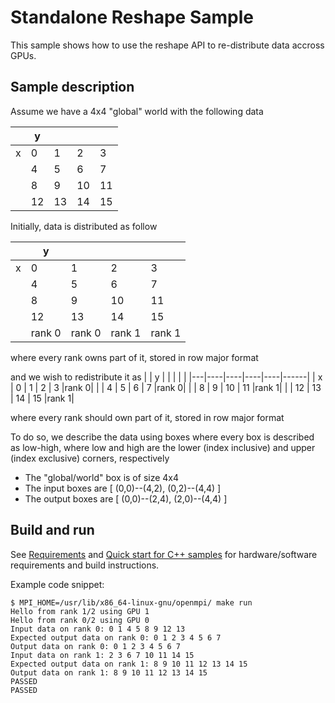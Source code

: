 # Standalone Reshape Sample

This sample shows how to use the reshape API to re-distribute data accross GPUs.

## Sample description
Assume we have a 4x4 "global" world with the following data

|   | y  |    |    |    |
|---|----|----|----|----|
| x | 0  | 1  | 2  | 3  |
|   | 4  | 5  | 6  | 7  |
|   | 8  | 9  | 10 | 11 |
|   | 12 | 13 | 14 | 15 |

Initially, data is distributed as follow

|   | y  |    |    |    |
|---|----|----|----|----|
| x | 0  | 1  | 2  | 3  |
|   | 4  | 5  | 6  | 7  |
|   | 8  | 9  | 10 | 11 |
|   | 12 | 13 | 14 | 15 |
|   | rank 0 | rank 0 | rank 1 | rank 1|

where every rank owns part of it, stored in row major format
    
and we wish to redistribute it as
|   | y  |    |    |    |      |
|---|----|----|----|----|------|
| x | 0  | 1  | 2  | 3  |rank 0|
|   | 4  | 5  | 6  | 7  |rank 0|
|   | 8  | 9  | 10 | 11 |rank 1|
|   | 12 | 13 | 14 | 15 |rank 1|

where every rank should own part of it, stored in row major format

To do so, we describe the data using boxes where every box is described as low-high, where low and high are the lower (index inclusive) and upper (index exclusive) corners, respectively

- The "global/world" box is of size 4x4
- The input boxes are  [ (0,0)--(4,2), (0,2)--(4,4) ]
- The output boxes are [ (0,0)--(2,4), (2,0)--(4,4) ]

## Build and run
See [Requirements](../../README.md) and [Quick start for C++ samples](../../README.md) for hardware/software requirements and build instructions.

Example code snippet:
```
$ MPI_HOME=/usr/lib/x86_64-linux-gnu/openmpi/ make run
Hello from rank 1/2 using GPU 1
Hello from rank 0/2 using GPU 0
Input data on rank 0: 0 1 4 5 8 9 12 13
Expected output data on rank 0: 0 1 2 3 4 5 6 7
Output data on rank 0: 0 1 2 3 4 5 6 7
Input data on rank 1: 2 3 6 7 10 11 14 15
Expected output data on rank 1: 8 9 10 11 12 13 14 15
Output data on rank 1: 8 9 10 11 12 13 14 15
PASSED
PASSED
```
